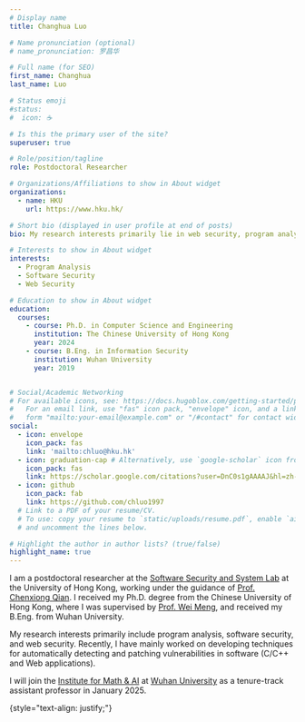 ```yaml
---
# Display name
title: Changhua Luo

# Name pronunciation (optional)
# name_pronunciation: 罗昌华

# Full name (for SEO)
first_name: Changhua
last_name: Luo

# Status emoji
#status:
#  icon: ☕️

# Is this the primary user of the site?
superuser: true

# Role/position/tagline
role: Postdoctoral Researcher

# Organizations/Affiliations to show in About widget
organizations:
  - name: HKU
    url: https://www.hku.hk/

# Short bio (displayed in user profile at end of posts)
bio: My research interests primarily lie in web security, program analysis and software security. Recently, I mainly worked on developing techniques for automatically detecting and patching vulnerabilities in software (C/C++ and Web applications).

# Interests to show in About widget
interests:
  - Program Analysis
  - Software Security
  - Web Security

# Education to show in About widget
education:
  courses:
    - course: Ph.D. in Computer Science and Engineering
      institution: The Chinese University of Hong Kong
      year: 2024
    - course: B.Eng. in Information Security
      institution: Wuhan University
      year: 2019


# Social/Academic Networking
# For available icons, see: https://docs.hugoblox.com/getting-started/page-builder/#icons
#   For an email link, use "fas" icon pack, "envelope" icon, and a link in the
#   form "mailto:your-email@example.com" or "/#contact" for contact widget.
social:
  - icon: envelope
    icon_pack: fas
    link: 'mailto:chluo@hku.hk'
  - icon: graduation-cap # Alternatively, use `google-scholar` icon from `ai` icon pack
    icon_pack: fas
    link: https://scholar.google.com/citations?user=DnC0s1gAAAAJ&hl=zh-CN&oi=sra
  - icon: github
    icon_pack: fab
    link: https://github.com/chluo1997
  # Link to a PDF of your resume/CV.
  # To use: copy your resume to `static/uploads/resume.pdf`, enable `ai` icons in `params.yaml`,
  # and uncomment the lines below.

# Highlight the author in author lists? (true/false)
highlight_name: true
---
```


I am a postdoctoral researcher at the [Software Security and System Lab](https://i.cs.hku.hk/~cqian/s3.html) at the University of Hong Kong, working under the guidance of [Prof. Chenxiong Qian](https://i.cs.hku.hk/~cqian/). I received my Ph.D. degree from the Chinese University of Hong Kong, where I was supervised by [Prof. Wei Meng](https://www.cse.cuhk.edu.hk/~wei/), and received my B.Eng. from Wuhan University.

My research interests primarily include program analysis, software security, and web security. Recently, I have mainly worked on developing techniques for automatically detecting and patching vulnerabilities in software (C/C++ and Web applications).

I will join the [Institute for Math & AI](https://imai.whu.edu.cn/index.htm) at [Wuhan University](https://www.whu.edu.cn/) as a tenure-track assistant professor in January 2025. 


{style="text-align: justify;"}

